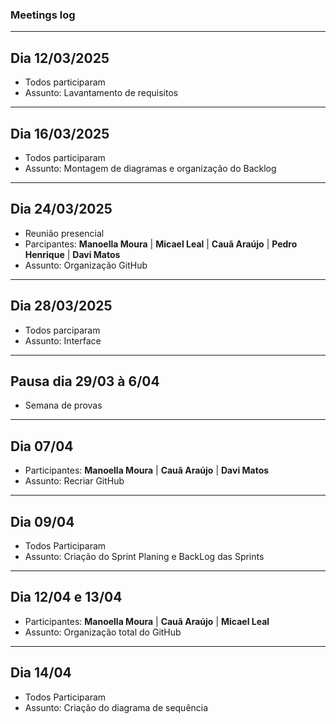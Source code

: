 ### Meetings log

---

## Dia 12/03/2025
- Todos participaram
- Assunto: Lavantamento de requisitos

---

## Dia 16/03/2025
- Todos participaram
- Assunto: Montagem de diagramas e organização do Backlog

---

## Dia 24/03/2025
- Reunião presencial
- Parcipantes:  **Manoella Moura** | **Micael Leal** | **Cauã Araújo** | **Pedro Henrique** | **Davi Matos**
- Assunto: Organização GitHub

---

## Dia 28/03/2025
- Todos parciparam
- Assunto: Interface

---

## Pausa dia 29/03 à 6/04
- Semana de provas

---

## Dia 07/04
- Participantes: **Manoella Moura** | **Cauã Araújo** | **Davi Matos**
- Assunto: Recriar GitHub

---

## Dia 09/04
- Todos Participaram
- Assunto: Criação do Sprint Planing e BackLog das Sprints

---

## Dia 12/04 e 13/04
- Participantes: **Manoella Moura** | **Cauã Araújo** | **Micael Leal**
- Assunto: Organização total do GitHub

---

## Dia 14/04
- Todos Participaram
- Assunto: Criação do diagrama de sequência
